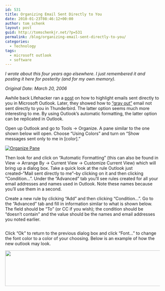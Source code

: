 ```yaml
---
id: 531
title: Organizing Email Sent Directly to You
date: 2010-01-23T08:46:12+00:00
author: tom_schenk
layout: post
guid: http://tomschenkjr.net/?p=531
permalink: /blog/organizing-email-sent-directly-to-you/
categories:
  - Technology
tags:
  - microsoft outlook
  - software
---
```

<em>I wrote about this four years ago elsewhere. I just remembered it and posting it here for posterity (and for my own memory).</em>

<em>Original Date: March 20, 2006</em>

Awhile back Lifehacker ran a <a href="http://web.archive.org/web/20071016223135/http://www.lifehacker.com/software/email/outlook-tip-color-code-messages-addressed-only-to-you-157935.php">post</a> on how to highlight emails sent directly to you in Microsoft Outlook. Later, they showed how to <a href="http://web.archive.org/web/20071016223135/http://www.lifehacker.com/software/email/highlight-messages-addressed-to-you-in-thunderbird-158576.php">“gray out”</a> email not sent directly to you in Thunderbird. The latter option seems much more interesting to me. By using Outlook’s automatic formatting, the latter option can be replicated in Outlook.

Open up Outlook and go to Tools -&gt; Organize. A pane similar to the one shown below will open. Choose “Using Colors” and turn on “Show messages sent only to me in [color].”

<a rel="lightbox" href="http://web.archive.org/web/20071016223135/http://i81.photobucket.com/albums/j234/genericface/outlookorganize-31706.png"><img title="Organize Pane" src="http://web.archive.org/web/20071016223135/http://i81.photobucket.com/albums/j234/genericface/thumbs/outlookorganize-31706.png" alt="Organize Pane" /></a>

<!--more-->Then look for and click on “Automatic Formatting” (this can also be found in View -&gt; Arrange By -&gt; Current View -&gt; Customize Current View) which will bring up a dialog box. Take a quick look at the rule Outlook just created–”Mail sent directly to me”–by clicking on it and then clicking “Condition…”. Under the “Advanced” tab you’ll see rules created for all your email addresses and names used in Outlook. Note these names because you’ll use them in a second.

<img src="http://web.archive.org/web/20071016223135/http://i81.photobucket.com/albums/j234/genericface/outlookisexactly-31706.png" alt="" />

Create a new rule by clicking “Add” and then clicking “Condition…”. Go to the “Advanced” tab and fill in information similar to what is shown below. The field should be “To” (or CC if you wish); the condition should be “doesn’t contain” and the value should be the names and email addresses you noted earlier.

<img src="http://web.archive.org/web/20071016223135/http://i81.photobucket.com/albums/j234/genericface/outlookdoesntcontain-31706.png" alt="" />

Click “Ok” to return to the previous dialog box and click “Font…” to change the font color to a color of your choosing. Below is an example of how the new outlook may look.
<p style="text-align:center;"><img class="aligncenter" src="http://web.archive.org/web/20071016223135/http://i81.photobucket.com/albums/j234/genericface/outlookinbox-31706.png" alt="" width="689" height="116" /></p>